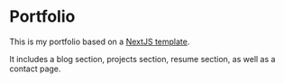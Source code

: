 # Portfolio

This is my portfolio based on a [NextJS template](https://vercel.com/templates/next.js/nextjs-portfolio). 

It includes a blog section, projects section, resume section, as well as a contact page.

